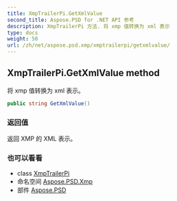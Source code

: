 ```yaml
---
title: XmpTrailerPi.GetXmlValue
second_title: Aspose.PSD for .NET API 参考
description: XmpTrailerPi 方法. 将 xmp 值转换为 xml 表示
type: docs
weight: 50
url: /zh/net/aspose.psd.xmp/xmptrailerpi/getxmlvalue/
---
```

## XmpTrailerPi.GetXmlValue method

将 xmp 值转换为 xml 表示。

```csharp
public string GetXmlValue()
```

### 返回值

返回 XMP 的 XML 表示。

### 也可以看看

* class [XmpTrailerPi](../)
* 命名空间 [Aspose.PSD.Xmp](../../xmptrailerpi/)
* 部件 [Aspose.PSD](../../../)


